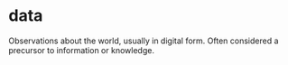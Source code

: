# data
Observations about the world, usually in digital form.  Often considered a precursor to information or knowledge.